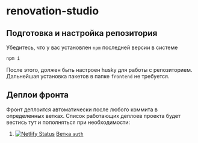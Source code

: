 # renovation-studio

## Подготовка и настройка репозитория

Убедитесь, что у вас установлен `npm` последней версии в системе

```sh
npm i
```

После этого, должен быть настроен husky для работы с репозиторием. Дальнейшая установка пакетов в папке `frontend` не требуется.

## Деплои фронта

Фронт деплоится автоматически после любого коммита в определенных ветках. Список работающих деплоев проекта будет вестись тут и пополняться при необходимости:

1. [![Netlify Status](https://api.netlify.com/api/v1/badges/2bbe1e04-fd84-4f6f-bca2-76a7aeceb4a2/deploy-status)](https://app.netlify.com/sites/renovation-studio-auth-test/deploys) [Ветка `auth`](https://renovation-studio-auth.netlify.app/)
